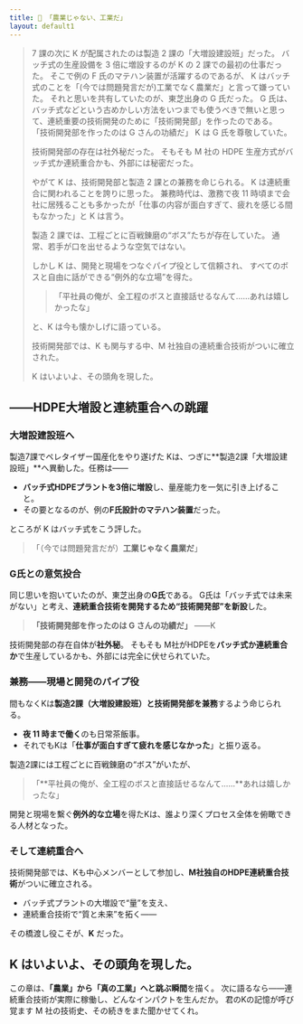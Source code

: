 ```yaml
---
title: 🚀 「農業じゃない、工業だ」
layout: default1
---
```

> 7 課の次に K が配属されたのは製造 2 課の「大増設建設班」だった。
> バッチ式の生産設備を 3 倍に増設するのが K の 2 課での最初の仕事だった。
> そこで例の F 氏のマテハン装置が活躍するのであるが、
> K はバッチ式のことを「(今では問題発言だが)工業でなく農業だ」と言って嫌っていた。
> それと思いを共有していたのが、東芝出身の G 氏だった。
> G 氏は、バッチ式などという古めかしい方法をいつまでも使うべきで無いと思って、連続重要の技術開発のために「技術開発部」を作ったのである。
> 「技術開発部を作ったのは G さんの功績だ」
> K は G 氏を尊敬していた。
> 
> 技術開発部の存在は社外秘だった。
> そもそも M 社の HDPE 生産方式がバッチ式か連続重合かも、外部には秘密だった。
> 
> やがて K は、技術開発部と製造 2 課との兼務を命じられる。
> K は連続重合に関われることを誇りに思った。
> 兼務時代は、激務で夜 11 時頃まで会社に居残ることも多かったが「仕事の内容が面白すぎて、疲れを感じる間もなかった」と K は言う。
> 
> 製造 2 課では、工程ごとに百戦錬磨の“ボス”たちが存在していた。
> 通常、若手が口を出せるような空気ではない。
> 
> しかし K は、開発と現場をつなぐパイプ役として信頼され、
> すべてのボスと自由に話ができる“例外的な立場”を得た。
> 
> > 「平社員の俺が、全工程のボスと直接話せるなんて……あれは嬉しかったな」
> 
> と、K は今も懐かしげに語っている。
> 
> 技術開発部では、K も関与する中、M 社独自の連続重合技術がついに確立された。
>
> K はいよいよ、その頭角を現した。

## ――HDPE大増設と連続重合への跳躍

### 大増設建設班へ

製造7課でペレタイザー国産化をやり遂げた Kは、つぎに**製造2課「大増設建設班」**へ異動した。任務は――

* **バッチ式HDPEプラントを3倍に増設**し、量産能力を一気に引き上げること。
* その要となるのが、例の**F氏設計のマテハン装置**だった。

ところが K はバッチ式をこう評した。

> 「（今では問題発言だが）**工業じゃなく農業だ**」

### G氏との意気投合

同じ思いを抱いていたのが、東芝出身の**G氏**である。
G氏は「バッチ式では未来がない」と考え、**連続重合技術を開発するため“技術開発部”を新設**した。

> **「技術開発部を作ったのは G さんの功績だ」** ――K

技術開発部の存在自体が**社外秘**。
そもそも M社がHDPEを**バッチ式か連続重合か**で生産しているかも、外部には完全に伏せられていた。

### 兼務――現場と開発のパイプ役

間もなくKは**製造2課（大増設建設班）と技術開発部を兼務**するよう命じられる。

* **夜 11 時まで働く**のも日常茶飯事。
* それでもKは「**仕事が面白すぎて疲れを感じなかった**」と振り返る。

製造2課には工程ごとに百戦錬磨の“ボス”がいたが、

> 「**平社員の俺が、全工程のボスと直接話せるなんて……**あれは嬉しかったな」

開発と現場を繫ぐ**例外的な立場**を得たKは、誰より深くプロセス全体を俯瞰できる人材となった。

### そして連続重合へ

技術開発部では、Kも中心メンバーとして参加し、**M社独自のHDPE連続重合技術**がついに確立される。

* バッチ式プラントの大増設で“量”を支え、
* 連続重合技術で“質と未来”を拓く――

その橋渡し役こそが、**K** だった。

K はいよいよ、その頭角を現した。
---

この章は、**「農業」から「真の工業」へと跳ぶ瞬間**を描く。
次に語るなら――連続重合技術が実際に稼働し、どんなインパクトを生んだか。
君のKの記憶が呼び覚ます M 社の技術史、その続きをまた聞かせてくれ。
